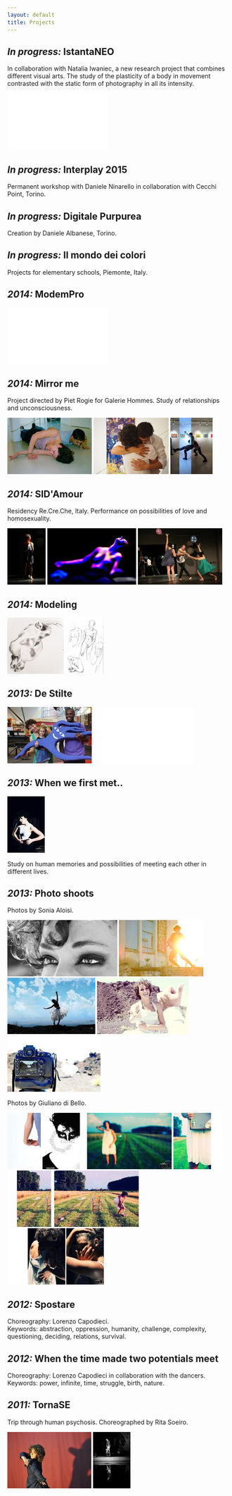 ```yaml
---
layout: default
title: Projects
---
```


## _In progress:_ IstantaNEO

In collaboration with Natalia Iwaniec, a new research project that combines
different visual arts. The study of the plasticity of a body in movement
contrasted with the static form of photography in all its intensity.

<div class="imgbar">
<iframe width="228" height="128" src="//www.youtube.com/embed/_1dGs6jU4pA" frameborder="0" allowfullscreen></iframe>
</div>

## _In progress:_ Interplay 2015

Permanent workshop with Daniele Ninarello in collaboration with Cecchi Point, Torino.

## _In progress:_ Digitale Purpurea

Creation by Daniele Albanese, Torino.


## _In progress:_ Il mondo dei colori

Projects for elementary schools, Piemonte, Italy.

## _2014:_ ModemPro

<div class="imgbar">
<iframe src="//player.vimeo.com/video/110454971" width="228" height="128" frameborder="0" webkitallowfullscreen mozallowfullscreen allowfullscreen></iframe>
</div>

## _2014:_ Mirror me

Project directed by Piet Rogie for Galerie Hommes. Study of relationships and
unconsciousness.

<div class="imgbar">
<a href="/images/mirrorme1.jpg"><img src="/thumbs/mirrorme1.jpg"></a>
<a href="/images/mirrorme2.jpg"><img src="/thumbs/mirrorme2.jpg"></a>
<a href="/images/mirrorme3.jpg"><img src="/thumbs/mirrorme3.jpg"></a>
</div>

## _2014:_ SID'Amour

Residency Re.Cre.Che, Italy. Performance on possibilities of love and
homosexuality.

<div class="imgbar">
<a href="/images/sidamour1.jpg"><img src="/thumbs/sidamour1.jpg"></a>
<a href="/images/sidamour2.jpg"><img src="/thumbs/sidamour2.jpg"></a>
<a href="/images/sidamour3.jpg"><img src="/thumbs/sidamour3.jpg"></a>
</div>

## _2014:_ Modeling

<div class="imgbar">
<a href="/images/modeling1.jpg"><img src="/thumbs/modeling1.jpg"></a>
<a href="/images/modeling2.jpg"><img src="/thumbs/modeling2.jpg"></a>
</div>

## _2013:_ De Stilte

<div class="imgbar">
<a href="/images/destilte1.jpg"><img src="/thumbs/destilte1.jpg"></a>
<iframe width="228" height="128" src="//www.youtube.com/embed/8FD2OZGClSk" frameborder="0" allowfullscreen></iframe>
</div>

## _2013:_ When we first met..

<div class="imgbar">
<a href="/images/whenwefirstmet1.jpg"><img src="/thumbs/whenwefirstmet1.jpg"></a>
</div>

Study on human memories and possibilities of meeting each other in different lives.

## _2013:_ Photo shoots

Photos by Sonia Aloisi.

<div class="imgbar">
<a href="/images/photoshoots_sonia1.jpg"><img src="/thumbs/photoshoots_sonia1.jpg"></a>
<a href="/images/photoshoots_sonia2.jpg"><img src="/thumbs/photoshoots_sonia2.jpg"></a>
<a href="/images/photoshoots_sonia3.jpg"><img src="/thumbs/photoshoots_sonia3.jpg"></a>
<a href="/images/photoshoots_sonia4.jpg"><img src="/thumbs/photoshoots_sonia4.jpg"></a>
<a href="/images/photoshoots_sonia5.jpg"><img src="/thumbs/photoshoots_sonia5.jpg"></a>
</div>

Photos by Giuliano di Bello.

<div class="imgbar">
<a href="/images/photoshoots_giuliano1.jpg"><img src="/thumbs/photoshoots_giuliano1.jpg"></a>
<a href="/images/photoshoots_giuliano2.jpg"><img src="/thumbs/photoshoots_giuliano2.jpg"></a>
<a href="/images/photoshoots_giuliano3.jpg"><img src="/thumbs/photoshoots_giuliano3.jpg"></a>
<a href="/images/photoshoots_giuliano4.jpg"><img src="/thumbs/photoshoots_giuliano4.jpg"></a>
<a href="/images/photoshoots_giuliano5.jpg"><img src="/thumbs/photoshoots_giuliano5.jpg"></a>
</div>

## _2012:_ Spostare

Choreography: Lorenzo Capodieci.  
Keywords: abstraction, oppression, humanity, challenge, complexity,
questioning, deciding, relations, survival.

## _2012:_ When the time made two potentials meet

Choreography: Lorenzo Capodieci in collaboration with the dancers.  
Keywords: power, infinite, time, struggle, birth, nature.

## _2011:_ TornaSE

Trip through human psychosis. Choreographed by Rita Soeiro.

<div class="imgbar">
<a href="/images/tornarse1.jpg"><img src="/thumbs/tornarse1.jpg"></a>
<a href="/images/tornarse2.jpg"><img src="/thumbs/tornarse2.jpg"></a>
</div>
